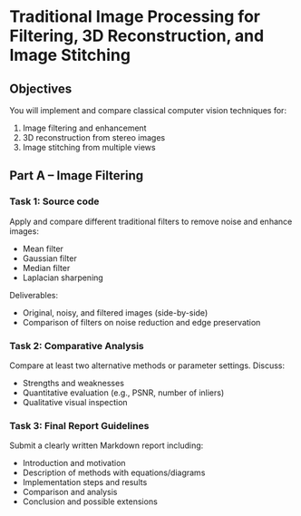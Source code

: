 # Traditional Image Processing for Filtering, 3D Reconstruction, and Image Stitching

## Objectives

You will implement and compare classical computer vision techniques for:
1. Image filtering and enhancement
2. 3D reconstruction from stereo images
3. Image stitching from multiple views

## Part A – Image Filtering

### Task 1: Source code

Apply and compare different traditional filters to remove noise and enhance images:
- Mean filter
- Gaussian filter
- Median filter
- Laplacian sharpening

Deliverables:
- Original, noisy, and filtered images (side-by-side)
- Comparison of filters on noise reduction and edge preservation

### Task 2: Comparative Analysis

Compare at least two alternative methods or parameter settings.
Discuss:
- Strengths and weaknesses
- Quantitative evaluation (e.g., PSNR, number of inliers)
- Qualitative visual inspection

### Task 3: Final Report Guidelines

Submit a clearly written Markdown report including:
- Introduction and motivation
- Description of methods with equations/diagrams
- Implementation steps and results
- Comparison and analysis
- Conclusion and possible extensions
